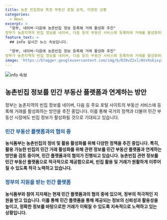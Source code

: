 ```yaml
---
title: 농촌 빈집정보 특정 부동산 포털 공개, 미정된 상황
categories:
  - News
excerpt: >
  "정부, 네이버·다음에 농촌빈집 정보 등록해 거래 활성화 추진"
정부가 농촌지역의 빈집 정보를 네이버, 다음 등의 부동산 서비스에 등록하여 거래를 활성화하는 방안을 추진 중이다. 이에 농식품부는 관련 정보를 민간 부동산 플랫폼과 연계하는 방안을 검토하고 있으며, 참여 지자체와 민간 플랫폼과 협의 중이다. 이로써 농촌빈집의 정비와 활용 활성화를 위한 다양한 정책이 추진 중에 있다. (자료출처=정책브리핑 www.korea.kr)
feature_text: >
  ## info 실시간 뉴스 속보입니다.

  "정부, 네이버·다음에 농촌빈집 정보 등록해 거래 활성화 추진"
정부가 농촌지역의 빈집 정보를 네이버, 다음 등의 부동산 서비스에 등록하여 거래를 활성화하는 방안을 추진 중이다. 이에 농식품부는 관련 정보를 민간 부동산 플랫폼과 연계하는 방안을 검토하고 있으며, 참여 지자체와 민간 플랫폼과 협의 중이다. 이로써 농촌빈집의 정비와 활용 활성화를 위한 다양한 정책이 추진 중에 있다. (자료출처=정책브리핑 www.korea.kr)
image: 'https://blogger.googleusercontent.com/img/b/R29vZ2xl/AVvXsEixyZcFfHzMRdzZMjFBmAUKJYCLCGyLL1o632UiGVXcaFdKo_bkvkuCioo0uUKlGfBVcT3P84aROyZIXSBEx3Aw5nCQ3pTgDom1WDC4m8eifvWiAmWEEVb4x6G_l8C0QH225ldMjyaFvpxGEBGNO37VmDTDMHGhJPq73UglMfDca1-0aw/s1600/blogspot.png'
---
```


<p><img src="https://blogger.googleusercontent.com/img/b/R29vZ2xl/AVvXsEixyZcFfHzMRdzZMjFBmAUKJYCLCGyLL1o632UiGVXcaFdKo_bkvkuCioo0uUKlGfBVcT3P84aROyZIXSBEx3Aw5nCQ3pTgDom1WDC4m8eifvWiAmWEEVb4x6G_l8C0QH225ldMjyaFvpxGEBGNO37VmDTDMHGhJPq73UglMfDca1-0aw/s1600/blogspot.png" alt="info 속보" /></p>

<h2 data-ke-size="size26">농촌빈집 정보를 민간 부동산 플랫폼과 연계하는 방안</h2>

<p data-ke-size="size16">정부는 농촌지역의 빈집 정보를 네이버, 다음 등 주요 포털 사이트의 부동산 서비스에 등록해 거래를 활성화하는 방안을 추진 중입니다. 이를 통해 국가의 정책과 더불어 민간 부동산 시장에도 빈집 정보가 활성화될 것으로 기대되고 있습니다.</p>

<h3><b><span style="color: #1a5490;">민간 부동산 플랫폼과의 협의 중</span><b></h3>

<p data-ke-size="size16">농식품부는 농촌빈집의 정비 및 활용 활성화를 위해 다양한 정책을 추진 중입니다. 특히, 활용 가능한 빈집의 민간 거래 활성화를 위해 관련 정보를 민간 부동산 플랫폼과 연계하는 방안을 검토 중이며, 민간 플랫폼과의 협의가 진행되고 있습니다. 농촌빈집 관련 정보를 민간 부동산 플랫폼으로 적극적으로 제공함으로써, 빈집 활용 및 거래가 원활하게 이루어질 수 있도록 적극 노력하고 있습니다.</p>

<h3><b><span style="color: #1a5490;">정부의 지원을 받는 민간 플랫폼</span><b></h3>

<p data-ke-size="size16">농식품부와 참여 지자체는 현재 민간 플랫폼과의 협의 중에 있으며, 정부의 적극적인 지원을 받고 있습니다. 이를 통해 민간 플랫폼을 통해 제공되는 정보의 신뢰성과 활용성을 높이고, 정확한 정보를 바탕으로한 거래가 이뤄질 수 있도록 지속적으로 노력하고 있는 상황입니다.</p>

